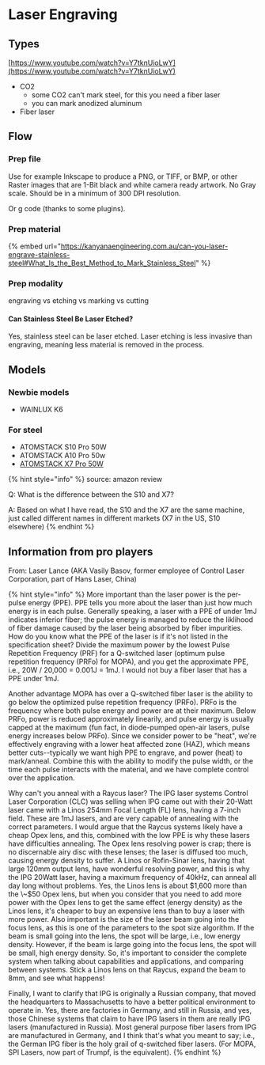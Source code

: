 # Laser Engraving

## Types

[https://www.youtube.com/watch?v=Y7tknUioLwY](https://www.youtube.com/watch?v=Y7tknUioLwY)

* CO2
  * some CO2 can't mark steel, for this you need a fiber laser
  * you can mark anodized aluminum
* Fiber laser

## Flow

### Prep file

Use for example Inkscape to produce a PNG, or TIFF, or BMP, or other Raster images that are 1-Bit black and white camera ready artwork. No Gray scale. Should be in a minimum of 300 DPI resolution.

Or g code (thanks to some plugins).

### Prep material

{% embed url="https://kanyanaengineering.com.au/can-you-laser-engrave-stainless-steel#What_Is_the_Best_Method_to_Mark_Stainless_Steel" %}

### Prep modality

engraving vs etching  vs marking vs cutting

#### **Can Stainless Steel Be Laser Etched?** <a href="#can-stainless-steel-be-laser-etched" id="can-stainless-steel-be-laser-etched"></a>

Yes, stainless steel can be laser etched. Laser etching is less invasive than engraving, meaning less material is removed in the process.&#x20;

## Models

### Newbie models

* WAINLUX K6

### For steel

* ATOMSTACK S10 Pro 50W&#x20;
* ATOMSTACK A10 Pro 50w
* [ATOMSTACK X7 Pro 50W](https://youtu.be/NQoeYksA\_ao?t=418)

{% hint style="info" %}
source: amazon review

Q: What is the difference between the S10 and X7?&#x20;

A: Based on what I have read, the S10 and the X7 are the same machine, just called different names in different markets (X7 in the US, S10 elsewhere)
{% endhint %}

## Information from pro players

From: Laser Lance (AKA Vasily Basov, former employee of Control Laser Corporation, part of Hans Laser, China)

{% hint style="info" %}
More important than the laser power is the per-pulse energy (PPE). PPE tells you more about the laser than just how much energy is in each pulse. Generally speaking, a laser with a PPE of under 1mJ indicates inferior fiber; the pulse energy is managed to reduce the liklihood of fiber damage caused by the laser being absorbed by fiber impurities. How do you know what the PPE of the laser is if it's not listed in the specification sheet? Divide the maximum power by the lowest Pulse Repetition Frequency (PRF) for a Q-switched laser (optimum pulse repetition frequency (PRFo) for MOPA), and you get the approximate PPE, i.e., 20W / 20,000 = 0.001J = 1mJ. I would not buy a fiber laser that has a PPE under 1mJ.

Another advantage MOPA has over a Q-switched fiber laser is the ability to go below the optimized pulse repetition frequency (PRFo). PRFo is the frequency where both pulse energy and power are at their maximum. Below PRFo, power is reduced approximately linearily, and pulse energy is usually capped at the maximum (fun fact, in diode-pumped open-air lasers, pulse energy increases below PRFo). Since we consider power to be "heat", we're effectively engraving with a lower heat affected zone (HAZ), which means better cuts--typically we want high PPE to engrave, and power (heat) to mark/anneal. Combine this with the ability to modify the pulse width, or the time each pulse interacts with the material, and we have complete control over the application.

Why can't you anneal with a Raycus laser? The IPG laser systems Control Laser Corporation (CLC) was selling when IPG came out with their 20-Watt laser came with a Linos 254mm Focal Length (FL) lens, having a 7-inch field. These are 1mJ lasers, and are very capable of annealing with the correct parameters. I would argue that the Raycus systems likely have a cheap Opex lens, and this, combined with the low PPE is why these lasers have difficulties annealing. The Opex lens resolving power is crap; there is no discernable airy disc with these lenses; the laser is diffused too much, causing energy density to suffer. A Linos or Rofin-Sinar lens, having that large 120mm output lens, have wonderful resolving power, and this is why the IPG 20Watt laser, having a maximum frequency of 40kHz, can anneal all day long without problems. Yes, the Linos lens is about $1,600 more than the \~$50 Opex lens, but when you consider that you need to add more power with the Opex lens to get the same effect (energy density) as the Linos lens, it's cheaper to buy an expensive lens than to buy a laser with more power. Also important is the size of the laser beam going into the focus lens, as this is one of the parameters to the spot size algorithm. If the beam is small going into the lens, the spot will be large, i.e., low energy density. However, if the beam is large going into the focus lens, the spot will be small, high energy density. So, it's important to consider the complete system when talking about capabilities and applications, and comparing between systems. Stick a Linos lens on that Raycus, expand the beam to 8mm, and see what happens!

Finally, I want to clarify that IPG is originally a Russian company, that moved the headquarters to Massachusetts to have a better political environment to operate in. Yes, there are factories in Germany, and still in Russia, and yes, those Chinese systems that claim to have IPG lasers in them are really IPG lasers (manufactured in Russia). Most general purpose fiber lasers from IPG are manufactured in Germany, and I think that's what you meant to say; i.e., the German IPG fiber is the holy grail of q-switched fiber lasers. (For MOPA, SPI Lasers, now part of Trumpf, is the equivalent).
{% endhint %}











